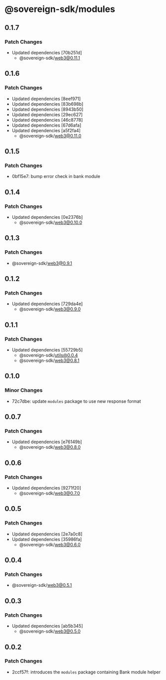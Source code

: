 # @sovereign-sdk/modules

## 0.1.7

### Patch Changes

- Updated dependencies [70b251d]
  - @sovereign-sdk/web3@0.11.1

## 0.1.6

### Patch Changes

- Updated dependencies [8eef971]
- Updated dependencies [83b698b]
- Updated dependencies [8943b50]
- Updated dependencies [29ec627]
- Updated dependencies [46c8778]
- Updated dependencies [67d6afa]
- Updated dependencies [a5f2fa4]
  - @sovereign-sdk/web3@0.11.0

## 0.1.5

### Patch Changes

- 0bf15e7: bump error check in bank module

## 0.1.4

### Patch Changes

- Updated dependencies [0e2376b]
  - @sovereign-sdk/web3@0.10.0

## 0.1.3

### Patch Changes

- @sovereign-sdk/web3@0.9.1

## 0.1.2

### Patch Changes

- Updated dependencies [729da4e]
  - @sovereign-sdk/web3@0.9.0

## 0.1.1

### Patch Changes

- Updated dependencies [55729b5]
  - @sovereign-sdk/utils@0.0.4
  - @sovereign-sdk/web3@0.8.1

## 0.1.0

### Minor Changes

- 72c7dbe: update `modules` package to use new response format

## 0.0.7

### Patch Changes

- Updated dependencies [e76149b]
  - @sovereign-sdk/web3@0.8.0

## 0.0.6

### Patch Changes

- Updated dependencies [9271f20]
  - @sovereign-sdk/web3@0.7.0

## 0.0.5

### Patch Changes

- Updated dependencies [2e7a0c8]
- Updated dependencies [35986fa]
  - @sovereign-sdk/web3@0.6.0

## 0.0.4

### Patch Changes

- @sovereign-sdk/web3@0.5.1

## 0.0.3

### Patch Changes

- Updated dependencies [ab5b345]
  - @sovereign-sdk/web3@0.5.0

## 0.0.2

### Patch Changes

- 2ccf57f: introduces the `modules` package containing Bank module helper
